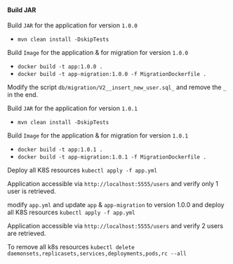 #### Build JAR ####

Build `JAR` for the application for version `1.0.0`
* `mvn clean install -DskipTests`

Build `Image` for the application & for migration for version `1.0.0`
* `docker build -t app:1.0.0 .`
* `docker build -t app-migration:1.0.0 -f MigrationDockerfile .`

Modify the script `db/migration/V2__insert_new_user.sql_` and remove the `_` in the end.

Build `JAR` for the application for version `1.0.1`
* `mvn clean install -DskipTests`

Build `Image` for the application & for migration for version `1.0.1`
* `docker build -t app:1.0.1 .`
* `docker build -t app-migration:1.0.1 -f MigrationDockerfile .`

Deploy all K8S resources `kubectl apply -f app.yml`

Application accessible via `http://localhost:5555/users` and verify only 1 user is retrieved.

modify `app.yml` and update `app` & `app-migration` to version 1.0.0 and deploy all K8S resources `kubectl apply -f app.yml`

Application accessible via `http://localhost:5555/users` and verify 2 users are retrieved.

To remove all k8s resources `kubectl delete daemonsets,replicasets,services,deployments,pods,rc --all`